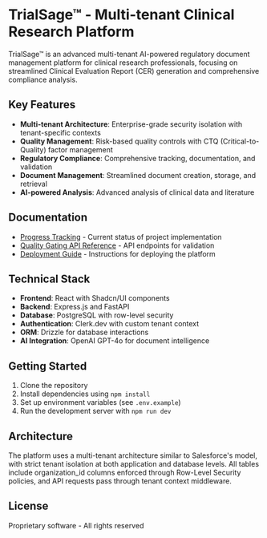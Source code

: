 # TrialSage™ - Multi-tenant Clinical Research Platform

TrialSage™ is an advanced multi-tenant AI-powered regulatory document management platform for clinical research professionals, focusing on streamlined Clinical Evaluation Report (CER) generation and comprehensive compliance analysis.

## Key Features

- **Multi-tenant Architecture**: Enterprise-grade security isolation with tenant-specific contexts
- **Quality Management**: Risk-based quality controls with CTQ (Critical-to-Quality) factor management
- **Regulatory Compliance**: Comprehensive tracking, documentation, and validation
- **Document Management**: Streamlined document creation, storage, and retrieval
- **AI-powered Analysis**: Advanced analysis of clinical data and literature

## Documentation

- [Progress Tracking](./PROGRESS.md) - Current status of project implementation
- [Quality Gating API Reference](./docs/quality-gating-api-reference.md) - API endpoints for validation
- [Deployment Guide](./DEPLOYMENT.md) - Instructions for deploying the platform

## Technical Stack

- **Frontend**: React with Shadcn/UI components
- **Backend**: Express.js and FastAPI
- **Database**: PostgreSQL with row-level security
- **Authentication**: Clerk.dev with custom tenant context
- **ORM**: Drizzle for database interactions
- **AI Integration**: OpenAI GPT-4o for document intelligence

## Getting Started

1. Clone the repository
2. Install dependencies using `npm install`
3. Set up environment variables (see `.env.example`)
4. Run the development server with `npm run dev`

## Architecture

The platform uses a multi-tenant architecture similar to Salesforce's model, with strict tenant isolation at both application and database levels. All tables include organization_id columns enforced through Row-Level Security policies, and API requests pass through tenant context middleware.

## License

Proprietary software - All rights reserved
